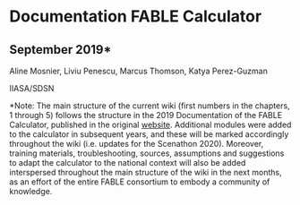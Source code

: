 # Documentation FABLE Calculator


## September 2019*


Aline Mosnier, Liviu Penescu, Marcus Thomson, Katya Perez-Guzman


IIASA/SDSN


*Note: The main structure of the current wiki (first numbers in the chapters, 1 through 5) follows the structure in the 2019 Documentation of the FABLE Calculator, published in the original [website](https://www.abstract-landscapes.com/fable-calculator). Additional modules were added to the calculator in subsequent years, and these will be marked accordingly throughout the wiki (i.e. updates for the Scenathon 2020). Moreover, training materials, troubleshooting, sources, assumptions and suggestions to adapt the calculator to the national context will also be added interspersed throughout the main structure of the wiki in the next months, as an effort of the entire FABLE consortium to embody a community of knowledge. 